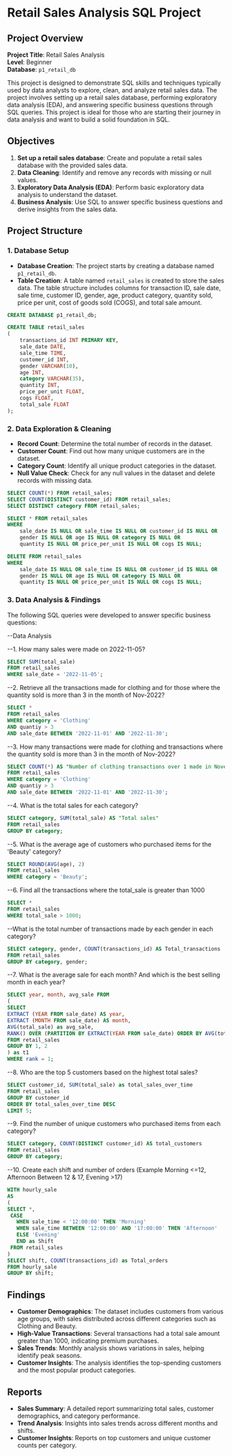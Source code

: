 # Retail Sales Analysis SQL Project

## Project Overview

**Project Title**: Retail Sales Analysis  
**Level**: Beginner  
**Database**: `p1_retail_db`

This project is designed to demonstrate SQL skills and techniques typically used by data analysts to explore, clean, and analyze retail sales data. The project involves setting up a retail sales database, performing exploratory data analysis (EDA), and answering specific business questions through SQL queries. This project is ideal for those who are starting their journey in data analysis and want to build a solid foundation in SQL.

## Objectives

1. **Set up a retail sales database**: Create and populate a retail sales database with the provided sales data.
2. **Data Cleaning**: Identify and remove any records with missing or null values.
3. **Exploratory Data Analysis (EDA)**: Perform basic exploratory data analysis to understand the dataset.
4. **Business Analysis**: Use SQL to answer specific business questions and derive insights from the sales data.

## Project Structure

### 1. Database Setup

- **Database Creation**: The project starts by creating a database named `p1_retail_db`.
- **Table Creation**: A table named `retail_sales` is created to store the sales data. The table structure includes columns for transaction ID, sale date, sale time, customer ID, gender, age, product category, quantity sold, price per unit, cost of goods sold (COGS), and total sale amount.

```sql
CREATE DATABASE p1_retail_db;

CREATE TABLE retail_sales
(
    transactions_id INT PRIMARY KEY,
    sale_date DATE,	
    sale_time TIME,
    customer_id INT,	
    gender VARCHAR(10),
    age INT,
    category VARCHAR(35),
    quantity INT,
    price_per_unit FLOAT,	
    cogs FLOAT,
    total_sale FLOAT
);
```

### 2. Data Exploration & Cleaning

- **Record Count**: Determine the total number of records in the dataset.
- **Customer Count**: Find out how many unique customers are in the dataset.
- **Category Count**: Identify all unique product categories in the dataset.
- **Null Value Check**: Check for any null values in the dataset and delete records with missing data.

```sql
SELECT COUNT(*) FROM retail_sales;
SELECT COUNT(DISTINCT customer_id) FROM retail_sales;
SELECT DISTINCT category FROM retail_sales;

SELECT * FROM retail_sales
WHERE 
    sale_date IS NULL OR sale_time IS NULL OR customer_id IS NULL OR 
    gender IS NULL OR age IS NULL OR category IS NULL OR 
    quantity IS NULL OR price_per_unit IS NULL OR cogs IS NULL;

DELETE FROM retail_sales
WHERE 
    sale_date IS NULL OR sale_time IS NULL OR customer_id IS NULL OR 
    gender IS NULL OR age IS NULL OR category IS NULL OR 
    quantity IS NULL OR price_per_unit IS NULL OR cogs IS NULL;
```

### 3. Data Analysis & Findings

The following SQL queries were developed to answer specific business questions:

--Data Analysis

--1. How many sales were made on 2022-11-05?
```sql
SELECT SUM(total_sale)
FROM retail_sales
WHERE sale_date = '2022-11-05';
```

--2. Retrieve all the transactions made for clothing and for those where the quantity sold is more than 3 in the month of Nov-2022?
```sql
SELECT *
FROM retail_sales
WHERE category = 'Clothing'
AND quantiy > 3
AND sale_date BETWEEN '2022-11-01' AND '2022-11-30';
```

--3. How many transactions were made for clothing and transactions where the quantity sold is more than 3 in the month of Nov-2022?
```sql
SELECT COUNT(*) AS "Number of clothing transactions over 1 made in November"
FROM retail_sales
WHERE category = 'Clothing'
AND quantiy > 3
AND sale_date BETWEEN '2022-11-01' AND '2022-11-30';
```

--4. What is the total sales for each category?
```sql
SELECT category, SUM(total_sale) AS "Total sales"
FROM retail_sales
GROUP BY category;
```

--5. What is the average age of customers who purchased items for the 'Beauty' category?
```sql
SELECT ROUND(AVG(age), 2)
FROM retail_sales
WHERE category = 'Beauty';
```

--6. Find all the transactions where the total_sale is greater than 1000
```sql
SELECT *
FROM retail_sales
WHERE total_sale > 1000;
```

--What is the total number of transactions made by each gender in each category?
```sql
SELECT category, gender, COUNT(transactions_id) AS Total_transactions
FROM retail_sales
GROUP BY category, gender;
```

--7. What is the average sale for each month? And which is the best selling month in each year?
```sql
SELECT year, month, avg_sale FROM
(
SELECT
EXTRACT (YEAR FROM sale_date) AS year,
EXTRACT (MONTH FROM sale_date) AS month,
AVG(total_sale) as avg_sale,
RANK() OVER (PARTITION BY EXTRACT(YEAR FROM sale_date) ORDER BY AVG(total_sale) DESC) as rank
FROM retail_sales
GROUP BY 1, 2
) as t1
WHERE rank = 1;
```

--8. Who are the top 5 customers based on the highest total sales?
```sql
SELECT customer_id, SUM(total_sale) as total_sales_over_time
FROM retail_sales
GROUP BY customer_id
ORDER BY total_sales_over_time DESC
LIMIT 5;
```

--9. Find the number of unique customers who purchased items from each category?
```sql
SELECT category, COUNT(DISTINCT customer_id) AS total_customers
FROM retail_sales
GROUP BY category;
```

--10. Create each shift and number of orders (Example Morning <=12, Afternoon Between 12 & 17, Evening >17)
```sql
WITH hourly_sale
AS
(
SELECT *,
 CASE
   WHEN sale_time < '12:00:00' THEN 'Morning'
   WHEN sale_time BETWEEN '12:00:00' AND '17:00:00' THEN 'Afternoon'
   ELSE 'Evening'
   END as Shift
 FROM retail_sales
)
SELECT shift, COUNT(transactions_id) as Total_orders
FROM hourly_sale
GROUP BY shift;
```

## Findings

- **Customer Demographics**: The dataset includes customers from various age groups, with sales distributed across different categories such as Clothing and Beauty.
- **High-Value Transactions**: Several transactions had a total sale amount greater than 1000, indicating premium purchases.
- **Sales Trends**: Monthly analysis shows variations in sales, helping identify peak seasons.
- **Customer Insights**: The analysis identifies the top-spending customers and the most popular product categories.

## Reports

- **Sales Summary**: A detailed report summarizing total sales, customer demographics, and category performance.
- **Trend Analysis**: Insights into sales trends across different months and shifts.
- **Customer Insights**: Reports on top customers and unique customer counts per category.


